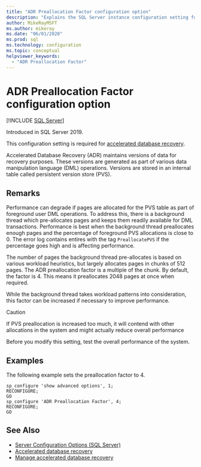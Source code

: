 ```yaml
---
title: "ADR Preallocation Factor configuration option"
description: "Explains the SQL Server instance configuration setting for ADR Preallocation Factor."
author: MikeRayMSFT
ms.author: mikeray
ms.date: "06/01/2020"
ms.prod: sql
ms.technology: configuration
ms.topic: conceptual
helpviewer_keywords:
  - "ADR Preallocation Factor"
---
```

# ADR Preallocation Factor configuration option

 [!INCLUDE [SQL Server](../../includes/applies-to-version/sqlserver.md)]

Introduced in SQL Server 2019.

This configuration setting is required for [accelerated database recovery](../../relational-databases/accelerated-database-recovery-concepts.md).

Accelerated Database Recovery (ADR) maintains versions of data for recovery purposes. These versions are generated as part of various data manipulation language (DML) operations. Versions are stored in an internal table called persistent version store (PVS). 

## Remarks  

Performance can degrade if pages are allocated for the PVS table as part of foreground user DML operations. To address this, there is a background thread which pre-allocates pages and keeps them readily available for DML transactions. Performance is best when the background thread preallocates enough pages and the percentage of foreground PVS allocations is close to 0. The error log contains entires with the tag `PreallocatePVS` if the percentage goes high and is affecting performance.

The number of pages the background thread pre-allocates is based on various workload heuristics, but largely allocates pages in chunks of 512 pages. The ADR preallocation factor is a multiple of the chunk. By default, the factor is 4. This means it preallocates 2048 pages at once when required. 

While the background thread takes workload patterns into consideration, this factor can be increased if necessary to improve performance.

> [!CAUTION]
> If PVS preallocation is increased too much, it will contend with other allocations in the system and might actually reduce overall performance
>
> Before you modify this setting, test the overall performance of the system.

## Examples  

The following example sets the preallocation factor to 4.

```tsql
sp_configure 'show advanced options', 1;
RECONFIGURE;
GO 
sp_configure 'ADR Preallocation Factor', 4;
RECONFIGURE;
GO
```

## See Also  

- [Server Configuration Options &#40;SQL Server&#41;](../../database-engine/configure-windows/server-configuration-options-sql-server.md)
- [Accelerated database recovery](../../relational-databases/accelerated-database-recovery-concepts.md)
- [Manage accelerated database recovery](../../relational-databases/accelerated-database-recovery-management.md)